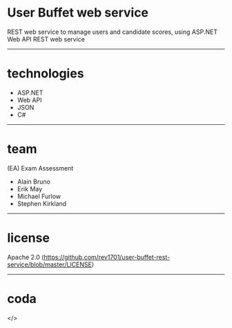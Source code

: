 # User Buffet web service
REST web service to manage users and candidate scores, using ASP.NET Web API REST web service


---
# technologies
- ASP.NET
- Web API
- JSON
- C#


---
# team
(EA) Exam Assessment
- Alain Bruno
- Erik May
- Michael Furlow
- Stephen Kirkland


---
# license
Apache 2.0 (https://github.com/rev1701/user-buffet-rest-service/blob/master/LICENSE)


---
# coda
</>
